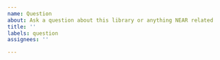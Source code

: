 ```yaml
---
name: Question
about: Ask a question about this library or anything NEAR related
title: ''
labels: question
assignees: ''

---
```

